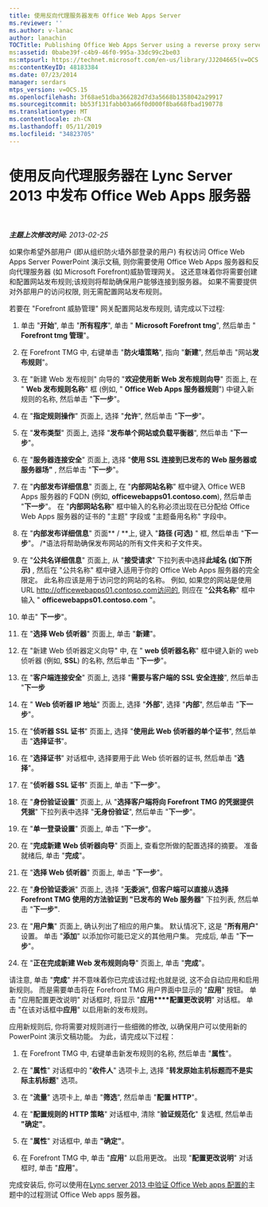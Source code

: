 ```yaml
---
title: 使用反向代理服务器发布 Office Web Apps Server
ms.reviewer: ''
ms.author: v-lanac
author: lanachin
TOCTitle: Publishing Office Web Apps Server using a reverse proxy server
ms:assetid: 0babe39f-c4b9-46f0-995a-33dc99c2be03
ms:mtpsurl: https://technet.microsoft.com/en-us/library/JJ204665(v=OCS.15)
ms:contentKeyID: 48183384
ms.date: 07/23/2014
manager: serdars
mtps_version: v=OCS.15
ms.openlocfilehash: 3f68ae51dba366282d7d3a5668b1358042a29917
ms.sourcegitcommit: bb53f131fabb03a66f0d000f8ba668fbad190778
ms.translationtype: MT
ms.contentlocale: zh-CN
ms.lasthandoff: 05/11/2019
ms.locfileid: "34823705"
---
```

<div data-xmlns="http://www.w3.org/1999/xhtml">

<div class="topic" data-xmlns="http://www.w3.org/1999/xhtml" data-msxsl="urn:schemas-microsoft-com:xslt" data-cs="http://msdn.microsoft.com/en-us/">

<div data-asp="http://msdn2.microsoft.com/asp">

# <a name="publishing-office-web-apps-server-in-lync-server-2013-using-a-reverse-proxy-server"></a>使用反向代理服务器在 Lync Server 2013 中发布 Office Web Apps 服务器

</div>

<div id="mainSection">

<div id="mainBody">

<span> </span>

_**主题上次修改时间:** 2013-02-25_

如果你希望外部用户 (即从组织防火墙外部登录的用户) 有权访问 Office Web Apps Server PowerPoint 演示文稿, 则你需要使用 Office Web Apps 服务器和反向代理服务器 (如 Microsoft Forefront)威胁管理网关。 这还意味着你将需要创建和配置网站发布规则;该规则将帮助确保用户能够连接到服务器。 如果不需要提供对外部用户的访问权限, 则无需配置网站发布规则。

若要在 "Forefront 威胁管理" 网关配置网站发布规则, 请完成以下过程:

1.  单击 "**开始**", 单击 "**所有程序**", 单击 " **Microsoft Forefront tmg**", 然后单击 " **Forefront tmg 管理**"。

2.  在 Forefront TMG 中, 右键单击 "**防火墙策略**", 指向 "**新建**", 然后单击 "网站**发布规则**"。

3.  在 "新建 Web 发布规则" 向导的 "**欢迎使用新 Web 发布规则向导**" 页面上, 在 " **Web 发布规则名称**" 框 (例如, " **Office Web Apps 服务器规则**") 中键入新规则的名称, 然后单击 "**下一步**"。

4.  在 "**指定规则操作**" 页面上, 选择 "**允许**", 然后单击 "**下一步**"。

5.  在 "**发布类型**" 页面上, 选择 "**发布单个网站或负载平衡器**", 然后单击 "**下一步**"。

6.  在 "**服务器连接安全**" 页面上, 选择 "**使用 SSL 连接到已发布的 Web 服务器或服务器场"** , 然后单击 "**下一步**"。

7.  在 "**内部发布详细信息**" 页面上, 在 "**内部网站名称**" 框中键入 Office WEB Apps 服务器的 FQDN (例如, **officewebapps01.contoso.com**), 然后单击 "**下一步**"。 在 "**内部网站名称**" 框中输入的名称必须出现在已分配给 Office Web Apps 服务器的证书的 "主题" 字段或 "主题备用名称" 字段中。

8.  在 "**内部发布详细信息**" 页面** / **上, 键入 "**路径 (可选)** " 框, 然后单击 "**下一步**"。 /\*语法将帮助确保发布网站的所有文件夹和子文件夹。

9.  在 "**公共名详细信息**" 页面上, 从 "**接受请求**" 下拉列表中选择**此域名 (如下所示)** , 然后在 "公共名称" 框中键入适用于你的 Office Web Apps 服务器的完全限定。 此名称应该是用于访问您的网站的名称。 例如, 如果您的网站是使用 URL http://officewebapps01.contoso.com访问的, 则应在 "**公共名称**" 框中输入 " **officewebapps01.contoso.com** "。

10. 单击" **下一步**"。

11. 在 "**选择 Web 侦听器**" 页面上, 单击 "**新建**"。

12. 在 "新建 Web 侦听器定义向导" 中, 在 " **web 侦听器名称**" 框中键入新的 web 侦听器 (例如, **SSL**) 的名称, 然后单击 "**下一步**"。

13. 在 "**客户端连接安全**" 页面上, 选择 "**需要与客户端的 SSL 安全连接**", 然后单击 "**下一步**

14. 在 " **Web 侦听器 IP 地址**" 页面上, 选择 "**外部**", 选择 "**内部**", 然后单击 "**下一步**"。

15. 在 "**侦听器 SSL 证书**" 页面上, 选择 "**使用此 Web 侦听器的单个证书**", 然后单击 "**选择证书**"。

16. 在 "**选择证书**" 对话框中, 选择要用于此 Web 侦听器的证书, 然后单击 "**选择**"。

17. 在 "**侦听器 SSL 证书**" 页面上, 单击 "**下一步**"。

18. 在 "**身份验证设置**" 页面上, 从 "**选择客户端将向 Forefront TMG 的凭据提供凭据**" 下拉列表中选择 "**无身份验证**", 然后单击 "**下一步**"。

19. 在 "**单一登录设置**" 页面上, 单击 "**下一步**"。

20. 在 "**完成新建 Web 侦听器向导**" 页面上, 查看您所做的配置选择的摘要。 准备就绪后, 单击 "**完成**"。

21. 在 "**选择 Web 侦听器**" 页面上, 单击 "**下一步**"。

22. 在 "**身份验证委派**" 页面上, 选择 "**无委派", 但客户端可以直接**从**选择 Forefront TMG 使用的方法验证到 "已发布的 Web 服务器**" 下拉列表, 然后单击 "**下一步"**.

23. 在 "**用户集**" 页面上, 确认列出了相应的用户集。 默认情况下, 这是 "**所有用户**" 设置。 单击 "**添加**" 以添加你可能已定义的其他用户集。 完成后, 单击 "**下一步**"。

24. 在 "**正在完成新建 Web 发布规则向导**" 页面上, 单击 "**完成**"。

请注意, 单击 "**完成**" 并不意味着你已完成该过程;也就是说, 这不会自动应用和启用新规则。 而是需要单击将在 Forefront TMG 用户界面中显示的 "**应用**" 按钮。 单击 "应用配置更改说明" 对话框时, 将显示 "**应用****配置更改说明**" 对话框。 单击 "在该对话框中**应用**" 以启用新的发布规则。

应用新规则后, 你将需要对规则进行一些细微的修改, 以确保用户可以使用新的 PowerPoint 演示文稿功能。 为此，请完成以下过程：

1.  在 Forefront TMG 中, 右键单击新发布规则的名称, 然后单击 "**属性**"。

2.  在 "**属性**" 对话框中的 "**收件人**" 选项卡上, 选择 "**转发原始主机标题而不是实际主机标题**" 选项。

3.  在 "**流量**" 选项卡上, 单击 "**筛选**", 然后单击 "**配置 HTTP**"。

4.  在 "**配置规则的 HTTP 策略**" 对话框中, 清除 "**验证规范化**" 复选框, 然后单击 **"确定"**。

5.  在 "**属性**" 对话框中, 单击 **"确定"**。

6.  在 Forefront TMG 中, 单击 "**应用**" 以启用更改。 出现 "**配置更改说明**" 对话框时, 单击 "**应用**"。

完成安装后, 你可以使用在[Lync server 2013 中验证 Office Web apps 配置的](lync-server-2013-validating-the-configuration-of-office-web-apps-server.md)主题中的过程测试 Office Web apps 服务器。

</div>

<span> </span>

</div>

</div>

</div>

